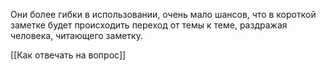 Они более гибки в использовании, очень мало шансов, что в короткой заметке будет происходить переход от темы к теме, раздражая человека, читающего заметку.

[[Как отвечать на вопрос]]